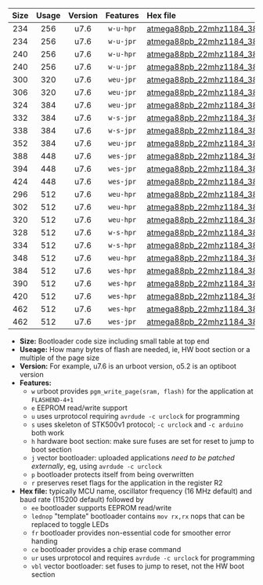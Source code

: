 |Size|Usage|Version|Features|Hex file|
|:-:|:-:|:-:|:-:|:--|
|234|256|u7.6|`w-u-hpr`|[atmega88pb_22mhz1184_38400bps_ur.hex](https://raw.githubusercontent.com/stefanrueger/urboot/main/atmega88pb_22mhz1184_38400bps_ur.hex)|
|234|256|u7.6|`w-u-jpr`|[atmega88pb_22mhz1184_38400bps_ur_vbl.hex](https://raw.githubusercontent.com/stefanrueger/urboot/main/atmega88pb_22mhz1184_38400bps_ur_vbl.hex)|
|240|256|u7.6|`w-u-hpr`|[atmega88pb_22mhz1184_38400bps_lednop_ur.hex](https://raw.githubusercontent.com/stefanrueger/urboot/main/atmega88pb_22mhz1184_38400bps_lednop_ur.hex)|
|240|256|u7.6|`w-u-jpr`|[atmega88pb_22mhz1184_38400bps_lednop_ur_vbl.hex](https://raw.githubusercontent.com/stefanrueger/urboot/main/atmega88pb_22mhz1184_38400bps_lednop_ur_vbl.hex)|
|300|320|u7.6|`weu-jpr`|[atmega88pb_22mhz1184_38400bps_ee_ur_vbl.hex](https://raw.githubusercontent.com/stefanrueger/urboot/main/atmega88pb_22mhz1184_38400bps_ee_ur_vbl.hex)|
|306|320|u7.6|`weu-jpr`|[atmega88pb_22mhz1184_38400bps_ee_lednop_ur_vbl.hex](https://raw.githubusercontent.com/stefanrueger/urboot/main/atmega88pb_22mhz1184_38400bps_ee_lednop_ur_vbl.hex)|
|324|384|u7.6|`weu-jpr`|[atmega88pb_22mhz1184_38400bps_ee_lednop_fr_ur_vbl.hex](https://raw.githubusercontent.com/stefanrueger/urboot/main/atmega88pb_22mhz1184_38400bps_ee_lednop_fr_ur_vbl.hex)|
|332|384|u7.6|`w-s-jpr`|[atmega88pb_22mhz1184_38400bps_vbl.hex](https://raw.githubusercontent.com/stefanrueger/urboot/main/atmega88pb_22mhz1184_38400bps_vbl.hex)|
|338|384|u7.6|`w-s-jpr`|[atmega88pb_22mhz1184_38400bps_lednop_vbl.hex](https://raw.githubusercontent.com/stefanrueger/urboot/main/atmega88pb_22mhz1184_38400bps_lednop_vbl.hex)|
|352|384|u7.6|`weu-jpr`|[atmega88pb_22mhz1184_38400bps_ee_lednop_fr_ce_ur_vbl.hex](https://raw.githubusercontent.com/stefanrueger/urboot/main/atmega88pb_22mhz1184_38400bps_ee_lednop_fr_ce_ur_vbl.hex)|
|388|448|u7.6|`wes-jpr`|[atmega88pb_22mhz1184_38400bps_ee_vbl.hex](https://raw.githubusercontent.com/stefanrueger/urboot/main/atmega88pb_22mhz1184_38400bps_ee_vbl.hex)|
|394|448|u7.6|`wes-jpr`|[atmega88pb_22mhz1184_38400bps_ee_lednop_vbl.hex](https://raw.githubusercontent.com/stefanrueger/urboot/main/atmega88pb_22mhz1184_38400bps_ee_lednop_vbl.hex)|
|424|448|u7.6|`wes-jpr`|[atmega88pb_22mhz1184_38400bps_ee_lednop_fr_vbl.hex](https://raw.githubusercontent.com/stefanrueger/urboot/main/atmega88pb_22mhz1184_38400bps_ee_lednop_fr_vbl.hex)|
|296|512|u7.6|`weu-hpr`|[atmega88pb_22mhz1184_38400bps_ee_ur.hex](https://raw.githubusercontent.com/stefanrueger/urboot/main/atmega88pb_22mhz1184_38400bps_ee_ur.hex)|
|302|512|u7.6|`weu-hpr`|[atmega88pb_22mhz1184_38400bps_ee_lednop_ur.hex](https://raw.githubusercontent.com/stefanrueger/urboot/main/atmega88pb_22mhz1184_38400bps_ee_lednop_ur.hex)|
|320|512|u7.6|`weu-hpr`|[atmega88pb_22mhz1184_38400bps_ee_lednop_fr_ur.hex](https://raw.githubusercontent.com/stefanrueger/urboot/main/atmega88pb_22mhz1184_38400bps_ee_lednop_fr_ur.hex)|
|328|512|u7.6|`w-s-hpr`|[atmega88pb_22mhz1184_38400bps.hex](https://raw.githubusercontent.com/stefanrueger/urboot/main/atmega88pb_22mhz1184_38400bps.hex)|
|334|512|u7.6|`w-s-hpr`|[atmega88pb_22mhz1184_38400bps_lednop.hex](https://raw.githubusercontent.com/stefanrueger/urboot/main/atmega88pb_22mhz1184_38400bps_lednop.hex)|
|348|512|u7.6|`weu-hpr`|[atmega88pb_22mhz1184_38400bps_ee_lednop_fr_ce_ur.hex](https://raw.githubusercontent.com/stefanrueger/urboot/main/atmega88pb_22mhz1184_38400bps_ee_lednop_fr_ce_ur.hex)|
|384|512|u7.6|`wes-hpr`|[atmega88pb_22mhz1184_38400bps_ee.hex](https://raw.githubusercontent.com/stefanrueger/urboot/main/atmega88pb_22mhz1184_38400bps_ee.hex)|
|390|512|u7.6|`wes-hpr`|[atmega88pb_22mhz1184_38400bps_ee_lednop.hex](https://raw.githubusercontent.com/stefanrueger/urboot/main/atmega88pb_22mhz1184_38400bps_ee_lednop.hex)|
|420|512|u7.6|`wes-hpr`|[atmega88pb_22mhz1184_38400bps_ee_lednop_fr.hex](https://raw.githubusercontent.com/stefanrueger/urboot/main/atmega88pb_22mhz1184_38400bps_ee_lednop_fr.hex)|
|462|512|u7.6|`wes-hpr`|[atmega88pb_22mhz1184_38400bps_ee_lednop_fr_ce.hex](https://raw.githubusercontent.com/stefanrueger/urboot/main/atmega88pb_22mhz1184_38400bps_ee_lednop_fr_ce.hex)|
|462|512|u7.6|`wes-jpr`|[atmega88pb_22mhz1184_38400bps_ee_lednop_fr_ce_vbl.hex](https://raw.githubusercontent.com/stefanrueger/urboot/main/atmega88pb_22mhz1184_38400bps_ee_lednop_fr_ce_vbl.hex)|

- **Size:** Bootloader code size including small table at top end
- **Useage:** How many bytes of flash are needed, ie, HW boot section or a multiple of the page size
- **Version:** For example, u7.6 is an urboot version, o5.2 is an optiboot version
- **Features:**
  + `w` urboot provides `pgm_write_page(sram, flash)` for the application at `FLASHEND-4+1`
  + `e` EEPROM read/write support
  + `u` uses urprotocol requiring `avrdude -c urclock` for programming
  + `s` uses skeleton of STK500v1 protocol; `-c urclock` and `-c arduino` both work
  + `h` hardware boot section: make sure fuses are set for reset to jump to boot section
  + `j` vector bootloader: uploaded applications *need to be patched externally*, eg, using `avrdude -c urclock`
  + `p` bootloader protects itself from being overwritten
  + `r` preserves reset flags for the application in the register R2
- **Hex file:** typically MCU name, oscillator frequency (16 MHz default) and baud rate (115200 default) followed by
  + `ee` bootloader supports EEPROM read/write
  + `lednop` "template" bootloader contains `mov rx,rx` nops that can be replaced to toggle LEDs
  + `fr` bootloader provides non-essential code for smoother error handing
  + `ce` bootloader provides a chip erase command
  + `ur` uses urprotocol and requires `avrdude -c urclock` for programming
  + `vbl` vector bootloader: set fuses to jump to reset, not the HW boot section

